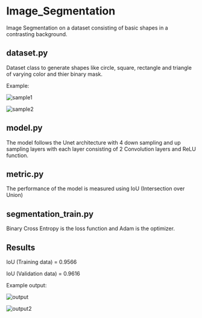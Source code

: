# Image_Segmentation
Image Segmentation on a dataset consisting of basic shapes in a contrasting background.

## dataset.py
Dataset class to generate shapes like circle, square, rectangle and triangle of varying color and thier binary mask.

Example:

![sample1](https://github.com/NeerajNixon/Image_Segmentation/assets/92161269/bfe95dba-acf9-4fe2-973a-352bba2d9af2)

![sample2](https://github.com/NeerajNixon/Image_Segmentation/assets/92161269/0ab3da73-3e99-45b7-8672-3e956876cc2c)

## model.py
The model follows the Unet architecture with 4 down sampling and up sampling layers with each layer consisting of 2 Convolution layers and ReLU function.

## metric.py
The performance of the model is measured using IoU (Intersection over Union)

## segmentation_train.py
Binary Cross Entropy is the loss function and Adam is the optimizer.

## Results
IoU (Training data) = 0.9566

IoU (Validation data) = 0.9616

Example output:

![output](https://github.com/NeerajNixon/Image_Segmentation/assets/92161269/4185bbbf-2e27-4ce1-880c-1fc48819aa14)

![output2](https://github.com/NeerajNixon/Image_Segmentation/assets/92161269/2da3125c-f268-4d9f-8121-83651a783dba)
